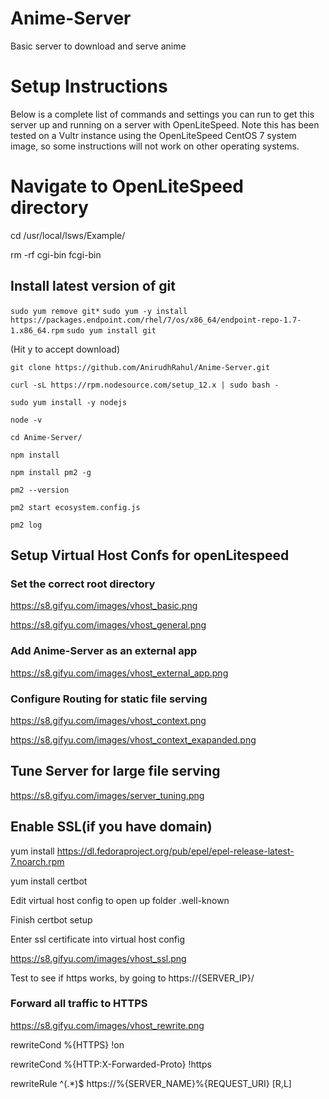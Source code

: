 # Anime-Server
Basic server to download and serve anime

# Setup Instructions

Below is a complete list of commands and settings you can run to get this server up and running on a server with OpenLiteSpeed.
Note this has been tested on a Vultr instance using the OpenLiteSpeed CentOS 7 system image, so some instructions will not work on other operating systems.

# Navigate to OpenLiteSpeed directory
cd /usr/local/lsws/Example/

rm -rf cgi-bin fcgi-bin

## Install latest version of git
`sudo yum remove git*`
`sudo yum -y install https://packages.endpoint.com/rhel/7/os/x86_64/endpoint-repo-1.7-1.x86_64.rpm`
`sudo yum install git`

(Hit y to accept download)

`git clone https://github.com/AnirudhRahul/Anime-Server.git`

`curl -sL https://rpm.nodesource.com/setup_12.x | sudo bash -`

`sudo yum install -y nodejs`

`node -v`

`cd Anime-Server/`

`npm install`

`npm install pm2 -g`

`pm2 --version`

`pm2 start ecosystem.config.js`

`pm2 log`

## Setup Virtual Host Confs for openLitespeed
### Set the correct root directory
https://s8.gifyu.com/images/vhost_basic.png

https://s8.gifyu.com/images/vhost_general.png

### Add Anime-Server as an external app 
https://s8.gifyu.com/images/vhost_external_app.png

### Configure Routing for static file serving
https://s8.gifyu.com/images/vhost_context.png

https://s8.gifyu.com/images/vhost_context_exapanded.png

## Tune Server for large file serving
https://s8.gifyu.com/images/server_tuning.png

## Enable SSL(if you have domain)
yum install https://dl.fedoraproject.org/pub/epel/epel-release-latest-7.noarch.rpm

yum install certbot

Edit virtual host config to open up folder .well-known

Finish certbot setup

Enter ssl certificate into virtual host config

https://s8.gifyu.com/images/vhost_ssl.png

Test to see if https works, by going to https://{SERVER_IP}/

### Forward all traffic to HTTPS
https://s8.gifyu.com/images/vhost_rewrite.png

rewriteCond %{HTTPS} !on

rewriteCond %{HTTP:X-Forwarded-Proto} !https

rewriteRule ^(.*)$ https://%{SERVER_NAME}%{REQUEST_URI} [R,L]

